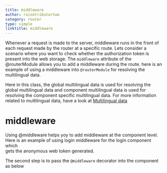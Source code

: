 ```yaml
---
title: middleware
author: rxcontributortwo
category: router
type: simple
linktitle: middleware
---
```


Whenever a request is made to the server, middleware runs in the front of each request made by the router at a specific route. Lets consider a scenario where you want to check whether the authorization token is present into the web storage. The `middleware` attribute of the @routerModule allows you to add a middleware during the route.  here is an example of using a middleware into `@routerModule` for resolving the multilingual data.

Here in this class, the global multilingual data is used for resolving the global multilingual data and component multilingual data is used  for resolving the component specific multilingual data. For more information related to multilingual data, have a look at <a class="redirect-link" href="/rxweb-localization/localization/localization-quick-start">Multilingual data</a>

<div component="app-code" key="middleware-router-component"></div> 

# middleware
Using @middleware helps yoy to add middleware at the component level. Here is an example of using login middleware for the login component which  
gets the anonymous web token generated. 

<div component="app-code" key="middleware-complete-model"></div> 

The second step is to pass the `@middleware` decorator into the component as below 

<div component="app-code" key="anonymous-complete-component"></div> 